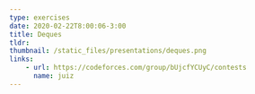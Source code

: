 ```yaml
---
type: exercises
date: 2020-02-22T8:00:06-3:00
title: Deques
tldr: 
thumbnail: /static_files/presentations/deques.png
links: 
    - url: https://codeforces.com/group/bUjcfYCUyC/contests
      name: juiz
---
```

